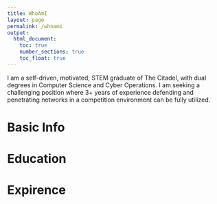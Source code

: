 ```yaml
---
title: WhoAmI
layout: page
permalink: /whoami
output:
  html_document:
    toc: true
    number_sections: true
    toc_float: true     
---
```


I am a self-driven, motivated, STEM graduate of The Citadel, with dual degrees in Computer Science and Cyber Operations. I am seeking a challenging position where 3+ years of experience defending and penetrating networks in a competition environment can be fully utilized.



# Basic Info
# Education 
# Expirence

